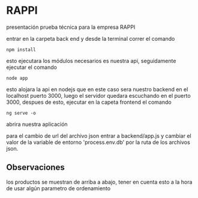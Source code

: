 # RAPPI
presentación prueba técnica para la empresa RAPPI

 entrar en la carpeta back end y desde la terminal correr el comando 

`npm install`

esto ejecutara los módulos necesarios es nuestra api, seguidamente ejecutar el comando 

`node app`

esto alojara la api en nodejs que en este caso sera nuestro backend en el localhost puerto 3000, luego
el servidor quedara escuchando en el puerto 3000, despues de esto,  ejecutar en la capeta frontend el comando 

`ng serve -o`

 abrira nuestra aplicación

para el cambio de url del archivo json entrar a backend/app.js y cambiar el valor de la variable de entorno 'process.env.db' por la ruta de los archivos json.


## Observaciones

los productos se muestran de arriba a abajo, tener en cuenta esto a la hora de usar algún parametro de ordenamiento
